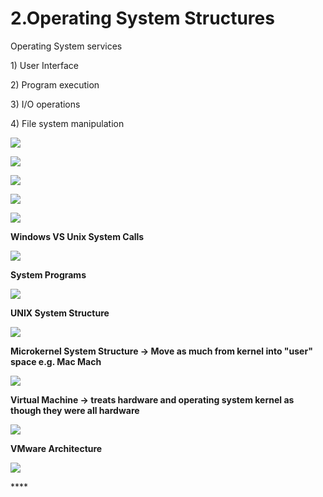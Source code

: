 # 2.Operating System Structures

Operating System services 

1\) User Interface

2\) Program execution

3\) I/O operations

4\) File system manipulation 

![](../.gitbook/assets/image%20%2826%29.png)

![](../.gitbook/assets/image%20%2868%29.png)





![](../.gitbook/assets/image%20%2810%29.png)

![](../.gitbook/assets/image%20%2878%29.png)

![](../.gitbook/assets/image%20%2854%29.png)

**Windows VS Unix System Calls** 

![](../.gitbook/assets/image%20%287%29.png)



**System Programs**

![](../.gitbook/assets/image%20%28140%29.png)

**UNIX System Structure**

![](../.gitbook/assets/image%20%2829%29.png)

**Microkernel System Structure -&gt; Move as much from kernel into "user" space e.g. Mac Mach**

![](../.gitbook/assets/image%20%2830%29.png)

**Virtual Machine -&gt; treats hardware and operating system kernel as though they were all hardware**

![](../.gitbook/assets/image%20%28134%29.png)

**VMware Architecture** 

![](../.gitbook/assets/image%20%2848%29.png)

\*\*\*\*


